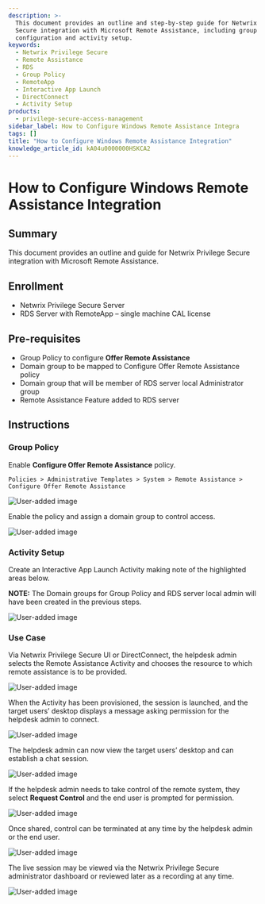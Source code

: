 ```yaml
---
description: >-
  This document provides an outline and step-by-step guide for Netwrix Privilege
  Secure integration with Microsoft Remote Assistance, including group policy
  configuration and activity setup.
keywords:
  - Netwrix Privilege Secure
  - Remote Assistance
  - RDS
  - Group Policy
  - RemoteApp
  - Interactive App Launch
  - DirectConnect
  - Activity Setup
products:
  - privilege-secure-access-management
sidebar_label: How to Configure Windows Remote Assistance Integra
tags: []
title: "How to Configure Windows Remote Assistance Integration"
knowledge_article_id: kA04u0000000HSKCA2
---
```


# How to Configure Windows Remote Assistance Integration

## Summary

This document provides an outline and guide for Netwrix Privilege Secure integration with Microsoft Remote Assistance.

## Enrollment

- Netwrix Privilege Secure Server
- RDS Server with RemoteApp – single machine CAL license

## Pre-requisites

- Group Policy to configure **Offer Remote Assistance**
- Domain group to be mapped to Configure Offer Remote Assistance policy
- Domain group that will be member of RDS server local Administrator group
- Remote Assistance Feature added to RDS server

## Instructions

### Group Policy

Enable **Configure Offer Remote Assistance** policy.

```text
Policies > Administrative Templates > System > Remote Assistance > Configure Offer Remote Assistance
```

![User-added image](images/ka04u000000HcZw_0EM4u000004bWI7.png)

Enable the policy and assign a domain group to control access.

![User-added image](images/ka04u000000HcZw_0EM4u000004bWIC.png)

### Activity Setup

Create an Interactive App Launch Activity making note of the highlighted areas below.

**NOTE:** The Domain groups for Group Policy and RDS server local admin will have been created in the previous steps.

![User-added image](images/ka04u000000HcZw_0EM4u000004bWIH.png)

### Use Case

Via Netwrix Privilege Secure UI or DirectConnect, the helpdesk admin selects the Remote Assistance Activity and chooses the resource to which remote assistance is to be provided.

![User-added image](images/ka04u000000HcZw_0EM4u000004bWIM.png)

When the Activity has been provisioned, the session is launched, and the target users’ desktop displays a message asking permission for the helpdesk admin to connect.

![User-added image](images/ka04u000000HcZw_0EM4u000004bWIR.png)

The helpdesk admin can now view the target users’ desktop and can establish a chat session.

![User-added image](images/ka04u000000HcZw_0EM4u000004bWIW.png)

If the helpdesk admin needs to take control of the remote system, they select **Request Control** and the end user is prompted for permission.

![User-added image](images/ka04u000000HcZw_0EM4u000004bWIb.png)

Once shared, control can be terminated at any time by the helpdesk admin or the end user.

![User-added image](images/ka04u000000HcZw_0EM4u000004bWIg.png)

The live session may be viewed via the Netwrix Privilege Secure administrator dashboard or reviewed later as a recording at any time.

![User-added image](images/ka04u000000HcZw_0EM4u000004bWIl.png)
